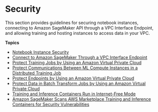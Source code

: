 # Security<a name="security"></a>

This section provides guidelines for securing notebook instances, connecting to Amazon SageMaker API through a VPC Interface Endpoint, and allowing training and hosting instances to access data in your VPC\.

**Topics**
+ [Notebook Instance Security](appendix-additional-considerations.md)
+ [Connect to Amazon SageMaker Through a VPC Interface Endpoint](interface-vpc-endpoint.md)
+ [Protect Training Jobs by Using an Amazon Virtual Private Cloud](train-vpc.md)
+ [Protect Communications Between ML Compute Instances in a Distributed Training Job](train-encrypt.md)
+ [Protect Endpoints by Using an Amazon Virtual Private Cloud](host-vpc.md)
+ [Protect Data in Batch Transform Jobs by Using an Amazon Virtual Private Cloud](batch-vpc.md)
+ [Training and Inference Containers Run in Internet\-Free Mode](mkt-algo-model-internet-free.md)
+ [Amazon SageMaker Scans AWS Marketplace Training and Inference Containers for Security Vulnerabilities](mkt-container-scan.md)
